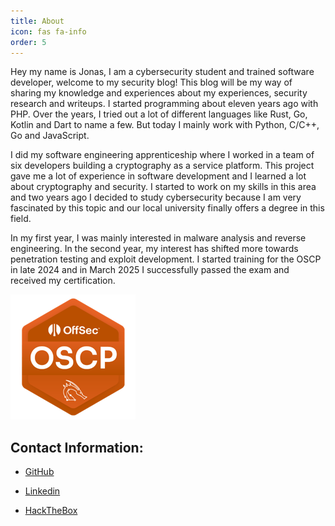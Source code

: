 ```yaml
---
title: About
icon: fas fa-info
order: 5
---
```


Hey my name is Jonas, I am a cybersecurity student and trained software developer, welcome to my security blog!
This blog will be my way of sharing my knowledge and experiences about my experiences, security research and writeups.
I started programming about eleven years ago with PHP. Over the years, I tried out a lot of different languages like Rust, Go, Kotlin and Dart to name a few. But today I mainly work with Python, C/C++, Go and JavaScript.

I did my software engineering apprenticeship where I worked in a team of six developers building a cryptography as a service platform. This project gave me a lot of experience in software development and I learned a lot about cryptography and security. I started to work on my skills in this area and two years ago I decided to study cybersecurity because I am very fascinated by this topic and our local university finally offers a degree in this field. 

In my first year, I was mainly interested in malware analysis and reverse engineering. In the second year, my interest has shifted more towards penetration testing and exploit development. I started training for the OSCP in late 2024 and in March 2025 I successfully passed the exam and received my certification.

[![OSCP Badge](/assets/img/about/oscp_badge.png)](https://credentials.offsec.com/9a116df9-aa0e-4e71-98f7-5e42622d277c#acc.Dx7ynV2i)


## Contact Information:
- [GitHub](https://github.com/Ampferl)

- [Linkedin](https://linkedin.com/in/ampferl)

- [HackTheBox](https://app.hackthebox.com/users/1154213)
